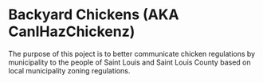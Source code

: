 # Backyard Chickens (AKA CanIHazChickenz)
The purpose of this poject is to better communicate chicken regulations by municipality to the people of Saint Louis and Saint Louis County based on local municipality zoning regulations.
